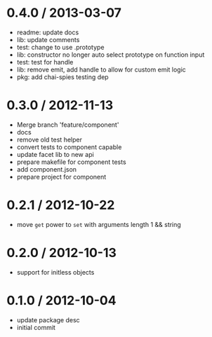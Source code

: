 
0.4.0 / 2013-03-07 
==================

  * readme: update docs
  * lib: update comments
  * test: change to use .prototype
  * lib: constructor no longer auto select prototype on function input
  * test: test for handle
  * lib: remove emit, add handle to allow for custom emit logic
  * pkg: add chai-spies testing dep

0.3.0 / 2012-11-13 
==================

  * Merge branch 'feature/component'
  * docs
  * remove old test helper
  * convert tests to component capable
  * update facet lib to new api
  * prepare makefile for component tests
  * add component.json
  * prepare project for component

0.2.1 / 2012-10-22 
==================

  * move `get` power to `set` with arguments length 1 && string

0.2.0 / 2012-10-13 
==================

  * support for initless objects

0.1.0 / 2012-10-04 
==================

  * update package desc
  * initial commit
